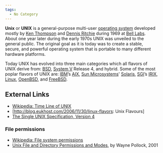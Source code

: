 ```yaml
---
tags:
  - No Category
---
```

**Unix** or **UNIX** is a general-purpose multi-user [operating
system](operating_system.md) developed mostly by [Ken
Thompson](ken_thompson.md) and [Dennis
Ritchie](dennis_ritchie.md) during 1969 at [Bell
Labs](bell_labs.md). About one year later during the early 1970s
UNIX was unveiled to the general public. The original goal as it is
today was to create a stable, secure, and powerful operating system that
is portable to many different hardware platforms.

Today UNIX has evolved into three main categories which all flavors of
UNIX derive from: [BSD](bsd.md),
[System V](system_v.md) Release 4, and hybrid. Some of the most
poplar flavors of UNIX are: [IBM](ibm.md)’s
[AIX](aix.md), [Sun Microsystems](Sun_Microsystems "wikilink")'
[Solaris](solaris.md), [SGI](SGI "wikilink")’s
[IRIX](irix.md), [Linux](Linux "wikilink"),
[OpenBSD](openbsd.md), and [FreeBSD](FreeBSD "wikilink").

## External Links

- [Wikipedia: Time Line of
  UNIX](http://upload.wikimedia.org/wikipedia/commons/5/50/Unix_history-simple.png)
- \[<http://blog.eukhost.com/2006/11/30/linux-flavors>: Unix Flavours\]
- [The Single UNIX Specification, Version
  4](http://www.unix.org/version4/)

### File permissions

- [Wikipedia: File system
  permissions](http://en.wikipedia.org/wiki/File_system_permissions)
- [Unix File and Directory Permissions and
  Modes](http://content.hccfl.edu/pollock/aunix1/filepermissions.htm),
  by Wayne Pollock, 2001